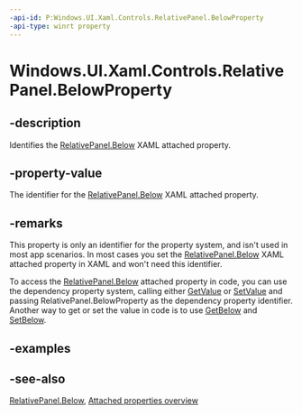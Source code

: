 ```yaml
---
-api-id: P:Windows.UI.Xaml.Controls.RelativePanel.BelowProperty
-api-type: winrt property
---
```


<!-- Property syntax
public Windows.UI.Xaml.DependencyProperty BelowProperty { get; }
-->

# Windows.UI.Xaml.Controls.RelativePanel.BelowProperty

## -description
Identifies the [RelativePanel.Below](/uwp/api/windows.ui.xaml.controls.relativepanel#xaml-attached-properties) XAML attached property.

## -property-value
The identifier for the [RelativePanel.Below](/uwp/api/windows.ui.xaml.controls.relativepanel#xaml-attached-properties) XAML attached property.

## -remarks
This property is only an identifier for the property system, and isn't used in most app scenarios. In most cases you set the [RelativePanel.Below](/uwp/api/windows.ui.xaml.controls.relativepanel#xaml-attached-properties) XAML attached property in XAML and won't need this identifier.

To access the [RelativePanel.Below](/uwp/api/windows.ui.xaml.controls.relativepanel#xaml-attached-properties) attached property in code, you can use the dependency property system, calling either [GetValue](../windows.ui.xaml/dependencyobject_getvalue_1188551207.md) or [SetValue](../windows.ui.xaml/dependencyobject_setvalue_52578133.md) and passing RelativePanel.BelowProperty as the dependency property identifier. Another way to get or set the value in code is to use [GetBelow](relativepanel_getbelow_1283281353.md) and [SetBelow](relativepanel_setbelow_159953939.md).

## -examples

## -see-also
[RelativePanel.Below](/uwp/api/windows.ui.xaml.controls.relativepanel#xaml-attached-properties), [Attached properties overview](https://msdn.microsoft.com/library/098c1de0-d640-48b1-9961-d0adf33266e2)
